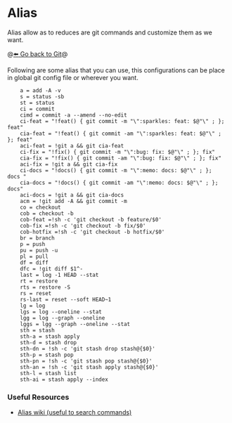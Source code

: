 # Alias 

Alias allow as to reduces are git commands and customize them as we want.

@[:arrow_left: Go back to Git](./GIT.md)@

Following are some alias that you can use, this configurations can be place in global git config file or wherever you want.
```
	a = add -A -v
	s = status -sb
	st = status
	ci = commit
	cimd = commit -a --amend --no-edit
	ci-feat = "!feat() { git commit -m "\":sparkles: feat: $@"\" ; }; feat"
	cia-feat = "!feat() { git commit -am "\":sparkles: feat: $@"\" ; }; feat"
	aci-feat = !git a && git cia-feat
	ci-fix = "!fix() { git commit -m "\":bug: fix: $@"\" ; }; fix"
	cia-fix = "!fix() { git commit -am "\":bug: fix: $@"\" ; }; fix"
	aci-fix = !git a && git cia-fix
	ci-docs = "!docs() { git commit -m "\":memo: docs: $@"\" ; };  docs "
	cia-docs = "!docs() { git commit -am "\":memo: docs: $@"\" ; }; docs"
	aci-docs = !git a && git cia-docs
	acm = !git add -A && git commit -m
	co = checkout
	cob = checkout -b
	cob-feat =!sh -c 'git checkout -b feature/$0'
	cob-fix =!sh -c 'git checkout -b fix/$0'
	cob-hotfix =!sh -c 'git checkout -b hotfix/$0'
	br = branch
	p = push 
	pu = push -u
	pl = pull
	df = diff
	dfc = !git diff $1^- 
	last = log -1 HEAD --stat
	rt = restore
	rts = restore -S
	rs = reset
	rs-last = reset --soft HEAD~1
	lg = log
	lgs = log --oneline --stat
	lgg = log --graph --oneline
	lggs = lgg --graph --oneline --stat
	sth = stash
	sth-a = stash apply
	sth-d = stash drop
	sth-dn = !sh -c 'git stash drop stash@{$0}'
	sth-p = stash pop
	sth-pn = !sh -c 'git stash pop stash@{$0}'
	sth-an = !sh -c 'git stash apply stash@{$0}'
	sth-l = stash list
	sth-ai = stash apply --index
``` 

### Useful Resources
- [Alias wiki (useful to search commands)](https://git.wiki.kernel.org/index.php/Aliases#Aliases)
